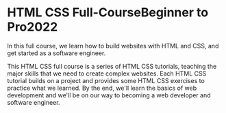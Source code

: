 # HTML CSS Full-CourseBeginner to Pro2022
In this full course, we learn how to build websites with HTML and CSS, and get started as a software engineer.

This HTML CSS full course is a series of HTML CSS tutorials, teaching the major skills that we need to create complex websites. Each HTML CSS tutorial builds on a project and provides some HTML CSS exercises to practice what we learned. By the end, we'll learn the basics of web development and we'll be on our way to becoming a web developer and software engineer.
